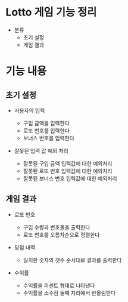 # Lotto 게임 기능 정리
- 분류
    - 초기 설정
    - 게임 결과

# 기능 내용

## 초기 설정

- 사용자의 입력
    - 구입 금액을 입력한다
    - 로또 번호를 입력한다
    - 보너스 번호를 입력한다

- 잘못된 입력 값 예외 처리
    - 잘못된 구입 금액 입력값에 대한 예외처리
    - 잘못된 로또 번호 입력값에 대한 예외처리
    - 잘못된 보너스 번호 입력값에 대한 예외처리

## 게임 결과

- 로또 번호
    - 구입 수량과 번호들을 출력한다
    - 로또 번호를 오름차순으로 정렬한다

- 당첨 내역
    - 일치한 숫자의 갯수 순서대로 결과를 출력한다

- 수익률
    - 수익률을 퍼센트 형태로 나타낸다
    - 수익률을 소수점 둘째 자리에서 반올림한다